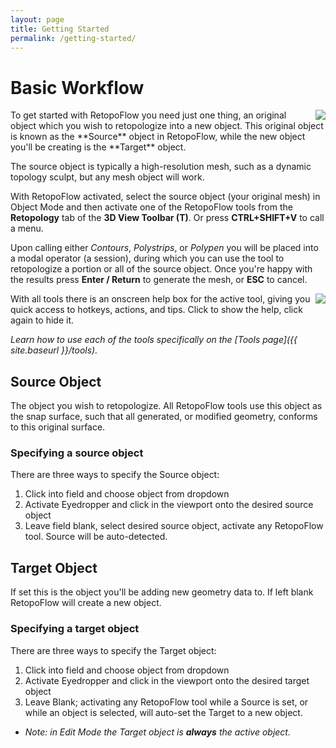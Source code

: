 ```yaml
---
layout: page
title: Getting Started
permalink: /getting-started/
---
```


# Basic Workflow

<img align='right' src='{{ site.baseurl }}/assets/img/rf_toolbar_object.png'>
To get started with RetopoFlow you need just one thing, an original object which you wish to retopologize into a new object. This original object is known as the **Source** object in RetopoFlow, while the new object you'll be creating is the **Target** object.  

The source object is typically a high-resolution mesh, such as a dynamic topology sculpt, but any mesh object will work.

With RetopoFlow activated, select the source object (your original mesh) in Object Mode and then activate one of the RetopoFlow tools from the **Retopology** tab of the **3D View Toolbar (T)**. Or press **CTRL+SHIFT+V** to call a menu.

Upon calling either *Contours*, *Polystrips*, or *Polypen* you will be placed into a modal operator (a session), during which you can use the tool to retopologize a portion or all of the source object. Once you're happy with the results press **Enter / Return** to generate the mesh, or **ESC** to cancel.


<img align='right' src='{{ site.baseurl }}/assets/img/rf_viewport_help.png'>
With all tools there is an onscreen help box for the active tool, giving you quick access to hotkeys, actions, and tips. Click to show the help, click again to hide it.

*Learn how to use each of the tools specifically on the [Tools page]({{ site.baseurl }}/tools).*

## Source Object
The object you wish to retopologize. All RetopoFlow tools use this object as the snap surface, such that all generated, or modified geometry, conforms to this original surface.

### Specifying a source object

There are three ways to specify the Source object:

 1. Click into field and choose object from dropdown
 2. Activate Eyedropper and click in the viewport onto the desired source object
 3. Leave field blank, select desired source object, activate any RetopoFlow tool. Source will be auto-detected.

## Target Object
If set this is the object you'll be adding new geometry data to. If left blank RetopoFlow will create a new object.

### Specifying a target object

There are three ways to specify the Target object:

 1. Click into field and choose object from dropdown
 2. Activate Eyedropper and click in the viewport onto the desired target object
 3. Leave Blank; activating any RetopoFlow tool while a Source is set, or while an object is selected, will auto-set the Target to a new object.
 - *Note: in Edit Mode the Target object is **always** the active object.*
